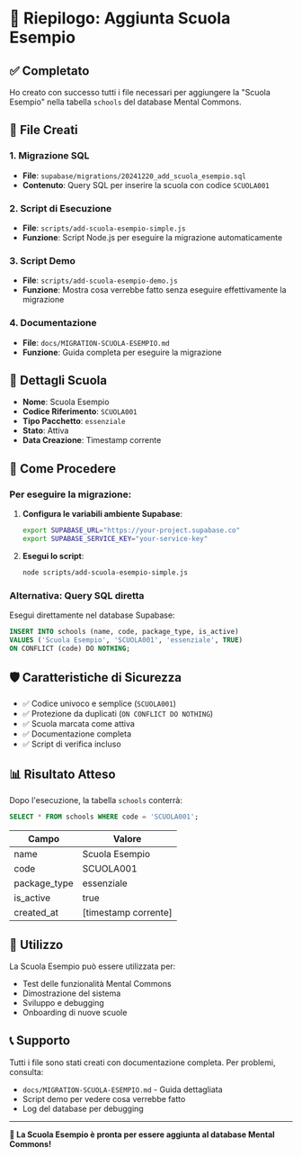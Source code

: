 # 🏫 Riepilogo: Aggiunta Scuola Esempio

## ✅ Completato

Ho creato con successo tutti i file necessari per aggiungere la "Scuola Esempio" nella tabella `schools` del database Mental Commons.

## 📁 File Creati

### 1. **Migrazione SQL**
- **File**: `supabase/migrations/20241220_add_scuola_esempio.sql`
- **Contenuto**: Query SQL per inserire la scuola con codice `SCUOLA001`

### 2. **Script di Esecuzione**
- **File**: `scripts/add-scuola-esempio-simple.js`
- **Funzione**: Script Node.js per eseguire la migrazione automaticamente

### 3. **Script Demo**
- **File**: `scripts/add-scuola-esempio-demo.js`
- **Funzione**: Mostra cosa verrebbe fatto senza eseguire effettivamente la migrazione

### 4. **Documentazione**
- **File**: `docs/MIGRATION-SCUOLA-ESEMPIO.md`
- **Funzione**: Guida completa per eseguire la migrazione

## 🏫 Dettagli Scuola

- **Nome**: Scuola Esempio
- **Codice Riferimento**: `SCUOLA001`
- **Tipo Pacchetto**: `essenziale`
- **Stato**: Attiva
- **Data Creazione**: Timestamp corrente

## 🚀 Come Procedere

### Per eseguire la migrazione:

1. **Configura le variabili ambiente Supabase**:
   ```bash
   export SUPABASE_URL="https://your-project.supabase.co"
   export SUPABASE_SERVICE_KEY="your-service-key"
   ```

2. **Esegui lo script**:
   ```bash
   node scripts/add-scuola-esempio-simple.js
   ```

### Alternativa: Query SQL diretta

Esegui direttamente nel database Supabase:

```sql
INSERT INTO schools (name, code, package_type, is_active)
VALUES ('Scuola Esempio', 'SCUOLA001', 'essenziale', TRUE)
ON CONFLICT (code) DO NOTHING;
```

## 🛡️ Caratteristiche di Sicurezza

- ✅ Codice univoco e semplice (`SCUOLA001`)
- ✅ Protezione da duplicati (`ON CONFLICT DO NOTHING`)
- ✅ Scuola marcata come attiva
- ✅ Documentazione completa
- ✅ Script di verifica incluso

## 📊 Risultato Atteso

Dopo l'esecuzione, la tabella `schools` conterrà:

```sql
SELECT * FROM schools WHERE code = 'SCUOLA001';
```

| Campo | Valore |
|-------|--------|
| name | Scuola Esempio |
| code | SCUOLA001 |
| package_type | essenziale |
| is_active | true |
| created_at | [timestamp corrente] |

## 🎯 Utilizzo

La Scuola Esempio può essere utilizzata per:
- Test delle funzionalità Mental Commons
- Dimostrazione del sistema
- Sviluppo e debugging
- Onboarding di nuove scuole

## 📞 Supporto

Tutti i file sono stati creati con documentazione completa. Per problemi, consulta:
- `docs/MIGRATION-SCUOLA-ESEMPIO.md` - Guida dettagliata
- Script demo per vedere cosa verrebbe fatto
- Log del database per debugging

---

**🎉 La Scuola Esempio è pronta per essere aggiunta al database Mental Commons!** 